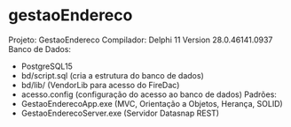 # gestaoEndereco

Projeto: GestaoEndereco
Compilador: Delphi 11 Version 28.0.46141.0937
Banco de Dados: 
- PostgreSQL15
- bd/script.sql (cria a estrutura do banco de dados)
- bd/lib/ (VendorLib para acesso do FireDac)
- acesso.config (configuração do acesso ao banco de dados)
Padrões:
- GestaoEnderecoApp.exe (MVC, Orientação a Objetos, Herança, SOLID)
- GestaoEnderecoServer.exe (Servidor Datasnap REST)
